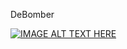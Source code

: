 DeBomber



[![IMAGE ALT TEXT HERE](http://img.youtube.com/vi/trFJsnU8M6Q/0.jpg)](https://youtu.be/T3HqeeadKK4)
